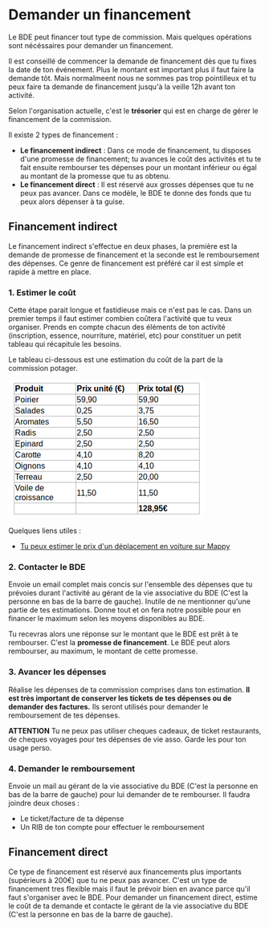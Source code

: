 # Demander un financement

Le BDE peut financer tout type de commission.
Mais quelques opérations sont nécéssaires pour demander un financement.

Il est conseillé de commencer la demande de financement dès que tu fixes la date de ton événement.
Plus le montant est important plus il faut faire la demande tôt.
Mais normalmeent nous ne sommes pas trop pointilleux et tu peux faire ta demande de financement jusqu'à la veille 12h avant ton activité.

Selon l'organisation actuelle, c'est le **trésorier** qui est en charge de gérer le financement de la commission.

Il existe 2 types de financement :

* **Le financement indirect** : Dans ce mode de financement, tu disposes d'une promesse de financement; tu avances le coût des activités et tu te fait ensuite rembourser tes dépenses pour un montant inférieur ou égal au montant de la promesse que tu as obtenu.
* **Le financement direct** : Il est réservé aux grosses dépenses que tu ne peux pas avancer. Dans ce modèle, le BDE te donne des fonds que tu peux alors dépenser à ta guise.

## Financement indirect

Le financement indirect s'effectue en deux phases, la première est la demande de promesse de financement et la seconde est le remboursement des dépenses.
Ce genre de financement est préféré car il est simple et rapide à mettre en place.

### 1. Estimer le coût

Cette étape parait longue et fastidieuse mais ce n'est pas le cas.
Dans un premier temps il faut estimer combien coûtera l'activité que tu veux organiser.
Prends en compte chacun des éléments de ton activité (inscription, essence, nourriture, matériel, etc) pour constituer un petit tableau qui récapitule les besoins.

Le tableau ci-dessous est une estimation du coût de la part de la commission potager. 

![Estimation du coût de la commission potager](img/estimation-potager.png)

Quelques liens utiles :

* [Tu peux estimer le prix d'un déplacement en voiture sur Mappy](https://fr.mappy.com/#/21/M2/THome/N-374.56146,-30,4.86265,45.76633/Z12/)

### 2. Contacter le BDE

Envoie un email complet mais concis sur l'ensemble des dépenses que tu prévoies durant l'activité au gérant de la vie associative du BDE (C'est la personne en bas de la barre de gauche).
Inutile de ne mentionner qu'une partie de tes estimations.
Donne tout et on fera notre possible pour en financer le maximum selon les moyens disponibles au BDE.

Tu recevras alors une réponse sur le montant que le BDE est prêt à te rembourser.
C'est la **promesse de financement**.
Le BDE peut alors rembourser, au maximum, le montant de cette promesse.

### 3. Avancer les dépenses

Réalise les dépenses de ta commission comprises dans ton estimation.
**Il est très important de conserver les tickets de tes dépenses ou de demander des factures.**
Ils seront utilisés pour demander le remboursement de tes dépenses.

**ATTENTION** Tu ne peux pas utiliser cheques cadeaux, de ticket restaurants, de cheques voyages pour tes dépenses de vie asso. Garde les pour ton usage perso.

### 4. Demander le remboursement

Envoie un mail au gérant de la vie associative du BDE (C'est la personne en bas de la barre de gauche) pour lui demander de te rembourser.
Il faudra joindre deux choses : 

* Le ticket/facture de ta dépense
* Un RIB de ton compte pour effectuer le remboursement

## Financement direct

Ce type de financement est réservé aux financements plus importants (supérieurs à 200€) que tu ne peux pas avancer.
C'est un type de financement tres flexible mais il faut le prévoir bien en avance parce qu'il faut s'organiser avec le BDE.
Pour demander un financement direct, estime le coût de ta demande et contacte le gérant de la vie associative du BDE (C'est la personne en bas de la barre de gauche).
